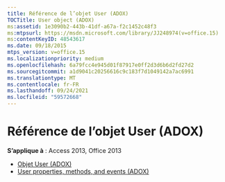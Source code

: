 ```yaml
---
title: Référence de l’objet User (ADOX)
TOCTitle: User object (ADOX)
ms:assetid: 1e3090b2-443b-41df-a67a-f2c1452c48f3
ms:mtpsurl: https://msdn.microsoft.com/library/JJ248974(v=office.15)
ms:contentKeyID: 48543617
ms.date: 09/18/2015
mtps_version: v=office.15
ms.localizationpriority: medium
ms.openlocfilehash: 6a79fcc4e945d01f87917e0ff2d3d6b6d2fd27d2
ms.sourcegitcommit: a1d9041c20256616c9c183f7d1049142a7ac6991
ms.translationtype: MT
ms.contentlocale: fr-FR
ms.lasthandoff: 09/24/2021
ms.locfileid: "59572668"
---
```

# <a name="user-object-adox-reference"></a>Référence de l’objet User (ADOX)

**S’applique à** : Access 2013, Office 2013

- [Objet User (ADOX)](user-object-adox.md)
- [User properties, methods, and events (ADOX)](user-properties-methods-and-events-adox.md)

